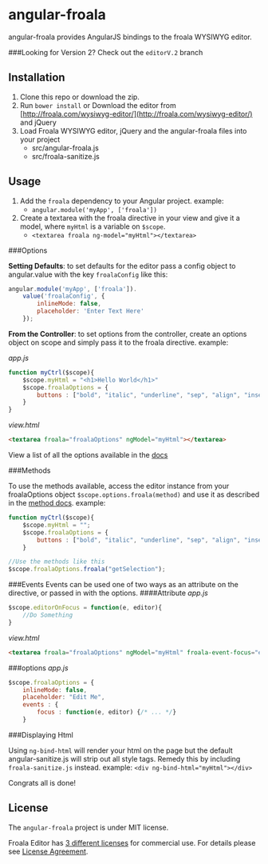# angular-froala
angular-froala provides AngularJS bindings to the froala WYSIWYG editor.

###Looking for Version 2? Check out the `editorV.2` branch

## Installation

1. Clone this repo or download the zip.
2. Run `bower install` or Download the editor from [http://froala.com/wysiwyg-editor/](http://froala.com/wysiwyg-editor/) and jQuery
3. Load Froala WYSIWYG editor, jQuery and the angular-froala files into your project
	- src/angular-froala.js
	- src/froala-sanitize.js

## Usage

1. Add the `froala` dependency to your Angular project. example:
	* `angular.module('myApp', ['froala'])`
2. Create a textarea with the froala directive in your view and give it a model, where `myHtml` is a variable on `$scope`.
	* `<textarea froala ng-model="myHtml"></textarea> `

###Options

**Setting Defaults**: to set defaults for the editor pass a config object to angular.value with the key `froalaConfig` like this:
```javascript
angular.module('myApp', ['froala']).
	value('froalaConfig', {
		inlineMode: false,
		placeholder: 'Enter Text Here'
	});
```

**From the Controller**: to set options from the controller, create an options object on scope and simply pass it to the froala directive. example:

_app.js_

```javascript
function myCtrl($scope){
	$scope.myHtml = "<h1>Hello World</h1>"
	$scope.froalaOptions = {
		buttons : ["bold", "italic", "underline", "sep", "align", "insertOrderedList", "insertUnorderedList"]
	}
}
```
_view.html_

```html
<textarea froala="froalaOptions" ngModel="myHtml"></textarea>
```
View a list of all the options available in the [docs](http://froala.com/wysiwyg-editor/docs/options)

###Methods

To use the methods available, access the editor instance from your froalaOptions object `$scope.options.froala(method)` and use it as described in the [method docs](http://froala.com/wysiwyg-editor/docs/methods). example:

```javascript
function myCtrl($scope){
	$scope.myHtml = "";
	$scope.froalaOptions = {
		buttons : ["bold", "italic", "underline", "sep", "align", "insertOrderedList", "insertUnorderedList"]
	}

//Use the methods like this
$scope.froalaOptions.froala("getSelection");
```
###Events
 Events can be used one of two ways as an attribute on the directive, or passed in with the options.
####Attribute
_app.js_

```js
$scope.editorOnFocus = function(e, editor){
	//Do Something
}
```
_view.html_

```html
<textarea froala="froalaOptions" ngModel="myHtml" froala-event-focus="editorOnFocus"></textarea>
```
###options
_app.js_

```js
$scope.froalaOptions = {
	inlineMode: false,
	placeholder: "Edit Me",
	events : {
		focus : function(e, editor) {/* ... */}
	}
```


###Displaying Html

Using `ng-bind-html` will render your html on the page but the default angular-sanitize.js will strip out all style tags. Remedy this by including `froala-sanitize.js` instead. example: `<div ng-bind-html="myHtml"></div>`

Congrats all is done!

## License

The `angular-froala` project is under MIT license.

Froala Editor has [3 different licenses](http://froala.com/wysiwyg-editor/pricing) for commercial use.
For details please see [License Agreement](http://froala.com/wysiwyg-editor/terms).
